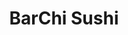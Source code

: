 ---
layout: place
title: "BarChi Sushi"
permalink: /texas/austin/barchi-sushi.html
stateAbbr: TX
stateName: Texas
cityName: Austin
seo:
  name: "BarChi Sushi"
  type: Restaurant
  links: http://www.barchisushi.com/
description: "Looking for sushi in Austin, Texas? Check out BarChi Sushi for a delightful Japanese dining experience. Enjoy a variety of sushi and other dishes in a welcom..."
place_id: ChIJk5k9kQi1RIYRO2s3u2CYNBs
photos:
  - name: >-
      places/ChIJk5k9kQi1RIYRO2s3u2CYNBs/photos/AeeoHcJLEwybrUllFjR7nliw0XYdhFtfM-7OEIAxKDm7ALV6Lc3lXlortUTUzlD4z-VI27ONU_ST96-ZtWJuym4_kJDSXS95f2BvDF2imTkn_l5KvVyoWDDKKhvHCZXvNiVGvqCviE6PJHogY4HHNQQzw1t_ZUqD8vnRHzatEYaV0d7MveMAgesZ-FnUMqyRiUvuvxZxjIKeolsLWRIXM7f2wFIb08AqP41_8cQnvejCxB_DJWQuH2uUs2tkqjU9E9UK2mKc2aSBW34y0pzpbIl0CMa-EnlfIOWOa3sxg77tbApMWw
    widthPx: 4000
    heightPx: 2252
    authorAttributions:
      - displayName: BarChi Sushi
        uri: https://maps.google.com/maps/contrib/104192232395758095803
        photoUri: >-
          https://lh3.googleusercontent.com/a-/ALV-UjXRqZNn6O20k5NW8e-tsRadYn4fbHWzvra3cgTkUXkvsu1_SBDj=s100-p-k-no-mo
    flagContentUri: >-
      https://www.google.com/local/imagery/report/?cb_client=maps_api_places.places_api&image_key=!1e10!2sAF1QipOAo3UXDMY3zIYGbZMOzSNAU92oOA8t_hHv-Jaa&hl=en-US
    googleMapsUri: >-
      https://www.google.com/maps/place//data=!3m4!1e2!3m2!1sAF1QipOAo3UXDMY3zIYGbZMOzSNAU92oOA8t_hHv-Jaa!2e10!4m2!3m1!1s0x8644b508913d9993:0x1b349860bb376b3b
  - name: >-
      places/ChIJk5k9kQi1RIYRO2s3u2CYNBs/photos/AeeoHcJzwbOuWUJB4vz065D6_iOumgvGIvrIZC_JHYDIGrYL84ucS9ywHm5mvkRZ95Tbg9m3XevVGKtDY46eoKiKXtpCDzN5dD-K5E36PGWXjLZebnLnCcjsMncts1rgU3KxZ3meE5loXGZqUJUi1GjvLonvVqxP3qItGTi_3PLzCNYVK0NdbVtIw_BuI4NMQ3Zr9pIsN7GWNq6MxrNL5UEsHIXfeHfjxYBLaW5xyFcuWfPCBW1dvUghQpskppDlM-5ZvMqIV2qkkB8uckuczrItOzbPx9ykfnlmGl530dhGSuL5pw
    widthPx: 1440
    heightPx: 810
    authorAttributions:
      - displayName: BarChi Sushi
        uri: https://maps.google.com/maps/contrib/104192232395758095803
        photoUri: >-
          https://lh3.googleusercontent.com/a-/ALV-UjXRqZNn6O20k5NW8e-tsRadYn4fbHWzvra3cgTkUXkvsu1_SBDj=s100-p-k-no-mo
    flagContentUri: >-
      https://www.google.com/local/imagery/report/?cb_client=maps_api_places.places_api&image_key=!1e10!2sAF1QipOr7lCx-jYNh_UEZPoKtP0nc_a1nN-oagpZGCZm&hl=en-US
    googleMapsUri: >-
      https://www.google.com/maps/place//data=!3m4!1e2!3m2!1sAF1QipOr7lCx-jYNh_UEZPoKtP0nc_a1nN-oagpZGCZm!2e10!4m2!3m1!1s0x8644b508913d9993:0x1b349860bb376b3b
  - name: >-
      places/ChIJk5k9kQi1RIYRO2s3u2CYNBs/photos/AeeoHcKtD7qniPifpLUv8Wsrqfq7X0spLMUAeEHkoEEy2Ig83SlhdhoajOaiwPZyb0_ewARH21u7FwuIlcQU1JBy-2NMnpH9VQDIgDanyWD0AAZWBCJJQEPYhu-naLxDBj5MoeNub9pkN-lu3lOLgxus3FGgWonEWeZEBCRbglAmOsaduICpJMONN5RfY4pA_LfYnEEoezbn7G08zEM5LdlnIhWpOuY0dqG8qgWazokcxkZdulOa1AweNUiy_7OPc8FB_rda7iHhIIv-o5SlyHjhgrI272dJiS1PPXpTIEnYF-pXTA
    widthPx: 1080
    heightPx: 1897
    authorAttributions:
      - displayName: BarChi Sushi
        uri: https://maps.google.com/maps/contrib/104192232395758095803
        photoUri: >-
          https://lh3.googleusercontent.com/a-/ALV-UjXRqZNn6O20k5NW8e-tsRadYn4fbHWzvra3cgTkUXkvsu1_SBDj=s100-p-k-no-mo
    flagContentUri: >-
      https://www.google.com/local/imagery/report/?cb_client=maps_api_places.places_api&image_key=!1e10!2sAF1QipOYuvLZMPAxOurecd1kY2Q1wwulAn9fHfcfICnp&hl=en-US
    googleMapsUri: >-
      https://www.google.com/maps/place//data=!3m4!1e2!3m2!1sAF1QipOYuvLZMPAxOurecd1kY2Q1wwulAn9fHfcfICnp!2e10!4m2!3m1!1s0x8644b508913d9993:0x1b349860bb376b3b
  - name: >-
      places/ChIJk5k9kQi1RIYRO2s3u2CYNBs/photos/AeeoHcLFoQrQycqCubqjc2blZrj6J0AjiaBw4v_sGdjHnF_HDVIbzm-EIoenYooKnqBDcQ-XDH92ceWZ4wA3TaI_d8hW7KAW8uBUu52CYwi0qjPimoAKnrhKOEGoFb-tgTV9DY3E_JCGErDSkefF1XzvL43JEVMRaqRw6NEsdGG5mK-pMEozrlsnEu-BTK3-4bgJELD8f5VXNGdTeURawKxdud1OarP-CVZYYOzoBONjtJsKl0k99ATEtCNghNF3D5bnSfiGT1FP_5RFE-ZmnQd0c7Aiji2waMQtjErXRNSDR3ivHA
    widthPx: 1080
    heightPx: 754
    authorAttributions:
      - displayName: BarChi Sushi
        uri: https://maps.google.com/maps/contrib/104192232395758095803
        photoUri: >-
          https://lh3.googleusercontent.com/a-/ALV-UjXRqZNn6O20k5NW8e-tsRadYn4fbHWzvra3cgTkUXkvsu1_SBDj=s100-p-k-no-mo
    flagContentUri: >-
      https://www.google.com/local/imagery/report/?cb_client=maps_api_places.places_api&image_key=!1e10!2sAF1QipOsx9TrA1u2EI2dVs8JFXdDmFACu2J8gppXupf5&hl=en-US
    googleMapsUri: >-
      https://www.google.com/maps/place//data=!3m4!1e2!3m2!1sAF1QipOsx9TrA1u2EI2dVs8JFXdDmFACu2J8gppXupf5!2e10!4m2!3m1!1s0x8644b508913d9993:0x1b349860bb376b3b
  - name: >-
      places/ChIJk5k9kQi1RIYRO2s3u2CYNBs/photos/AeeoHcKe3uZ5Yga2uloy4o_zUxImgu59aDVLn4za21o-MeBrhyw-2OALvfyh0QNgPEDX-Ohj8ygbACwG3Z46_-rwrOZ38llniTYLpZ594naXd1oUyqSDILClogLDhNcMK6uOTfXMN3qOWg1pasG49pvvqSsYU5Ky5U6ojOnL0D9CqFPmSynLT0WxqUC0HJ0GUq7W-GoB0yu95ZzW4GYXLZnZnAzAf1eSOOKJemo9KGK9_hD6gsBqdVj3IjS-PD-f8OtudZq76YgQ11z86vlFyOdFC5Gse-JzQJCP8kcCiZkrPR6Gfw
    widthPx: 2344
    heightPx: 2252
    authorAttributions:
      - displayName: BarChi Sushi
        uri: https://maps.google.com/maps/contrib/104192232395758095803
        photoUri: >-
          https://lh3.googleusercontent.com/a-/ALV-UjXRqZNn6O20k5NW8e-tsRadYn4fbHWzvra3cgTkUXkvsu1_SBDj=s100-p-k-no-mo
    flagContentUri: >-
      https://www.google.com/local/imagery/report/?cb_client=maps_api_places.places_api&image_key=!1e10!2sAF1QipO-3qPAUelvkdscvyvIo_Lov0WkJ33us9oV83-l&hl=en-US
    googleMapsUri: >-
      https://www.google.com/maps/place//data=!3m4!1e2!3m2!1sAF1QipO-3qPAUelvkdscvyvIo_Lov0WkJ33us9oV83-l!2e10!4m2!3m1!1s0x8644b508913d9993:0x1b349860bb376b3b
  - name: >-
      places/ChIJk5k9kQi1RIYRO2s3u2CYNBs/photos/AeeoHcIHhlwyHocuj73cJj_nUu8AyiLDNnRNQukJkiSWvvIBakxSG8Aetui2NrXuBghH-n839h5N7EXvS_UvgHLi3ECMt1xT8wG3uA2xFpZwzPILdlJ9D_nWQtzDLKmx6KrwiKgqVZfhC3OrLqL1rlHn9g4PU4xKP6n9dgCgK0uQW1T_FQNb32OpIysVg-KhXDVyAafuH-39sKMsu4yDPVlmHDW9xpcSxNBgD2IlFrY6GjAiWOVdQt-7E8Fg5KKLmlFCIqZ10SYPZcHzMQK_HstzT7jgl7F5XjxJ4HJH26WeY3s_dw
    widthPx: 1080
    heightPx: 1091
    authorAttributions:
      - displayName: BarChi Sushi
        uri: https://maps.google.com/maps/contrib/104192232395758095803
        photoUri: >-
          https://lh3.googleusercontent.com/a-/ALV-UjXRqZNn6O20k5NW8e-tsRadYn4fbHWzvra3cgTkUXkvsu1_SBDj=s100-p-k-no-mo
    flagContentUri: >-
      https://www.google.com/local/imagery/report/?cb_client=maps_api_places.places_api&image_key=!1e10!2sAF1QipMZJBisFs1y5Cgv-BRIoYKKg95EZXWKHKj66RFD&hl=en-US
    googleMapsUri: >-
      https://www.google.com/maps/place//data=!3m4!1e2!3m2!1sAF1QipMZJBisFs1y5Cgv-BRIoYKKg95EZXWKHKj66RFD!2e10!4m2!3m1!1s0x8644b508913d9993:0x1b349860bb376b3b
  - name: >-
      places/ChIJk5k9kQi1RIYRO2s3u2CYNBs/photos/AeeoHcKeevJaP_O3GXyx1PJdWTWzjflb80xSGN1G8PQhYUwonYNBdo6auhGwbO1uJASJfLlakE2ol1BiRW-5thpGLJJ9PkJ4E47qUaoSgAe_OQw3L0O2PKagbMN3Kbadnyu4-afDLrPT6JQjT-HNlE91FZ11MIP_rp4Tal-bOnPT7PXiXluFRIP45jRW7mxxOMb6mWYguvmJD8eVhAvPf0yykbxcL8FSF_3ZrL1EmwROhRhGPpi-Z87c3DJXWO8HhFEAIZ_IcN-BZghYpx9bEUuAEWr-lzXHPhrZqYk8U2EBodNNUeBqVF35ZvZM3l5L5Up5LbqjDeNFsmD3uSjlCQ3RLa614C8uxQ1JMmknIp1jTyS45JLFZHsuxSwYMlhiAt68NMB4BQ85RXyX4UlOAAFwYUlGHalAb6eZFTqkCS_In3s
    widthPx: 655
    heightPx: 621
    authorAttributions:
      - displayName: Hali Thomas
        uri: https://maps.google.com/maps/contrib/103364965997533486366
        photoUri: >-
          https://lh3.googleusercontent.com/a-/ALV-UjV6wKeTnwI2nwJVIL3LWr0E02Lj5TUEZekGtoytLK-zMyWwsfHf=s100-p-k-no-mo
    flagContentUri: >-
      https://www.google.com/local/imagery/report/?cb_client=maps_api_places.places_api&image_key=!1e10!2sCIHM0ogKEICAgIDO6bOeOQ&hl=en-US
    googleMapsUri: >-
      https://www.google.com/maps/place//data=!3m4!1e2!3m2!1sCIHM0ogKEICAgIDO6bOeOQ!2e10!4m2!3m1!1s0x8644b508913d9993:0x1b349860bb376b3b
  - name: >-
      places/ChIJk5k9kQi1RIYRO2s3u2CYNBs/photos/AeeoHcLCurTZ0lMlyxYoqsB22HEGJ795OjsCbNpwonCWJKzr0UhdRZEBmLO95eaLV8DXJ3X14rWzBB63a3QN3Hv6D7IejSHeNFd4L1tdGwtSrGpGDiiEWzqczlUN4P2wGU2GAXnyLZbgKlJnhtBeOh1pThqPCIvvWYhWt0xx90znxeEDlotWMdayXnZn96lnABH5_W7_L4Y4xTIFlRE5t1Acih4VoBpXiOjI2wh0WivOqVNHAVTvhp0Sh_LN9MQ7PqmLYVubGat05v00RPwn3CddopZrU_XVA_efFeFeAaSwB_YCsruwv5gbQzUt3YN7lnvoqDZ9SfPs7mjvXZlekcmoyQxczkYu9LKLZ1WoJd1e1heokc0mtyG6YrLI_a-rPIPsuuA5YaYKOQ8TksjmDjWPbDTXklCFJfUMd0QIMfXwyw1HeC1dNkv_76sY4z81fV_D
    widthPx: 4080
    heightPx: 3072
    authorAttributions:
      - displayName: Joshua Kleinstreuer
        uri: https://maps.google.com/maps/contrib/107923672981403227363
        photoUri: >-
          https://lh3.googleusercontent.com/a-/ALV-UjXlsCSKlpKAVFoz_fJRTPjjS098QS8XaL8TuAbVPBqU2zu5ztzj7Q=s100-p-k-no-mo
    flagContentUri: >-
      https://www.google.com/local/imagery/report/?cb_client=maps_api_places.places_api&image_key=!1e10!2sCIABIhADycKzLghhtWfOHhYAAiFi&hl=en-US
    googleMapsUri: >-
      https://www.google.com/maps/place//data=!3m4!1e2!3m2!1sCIABIhADycKzLghhtWfOHhYAAiFi!2e10!4m2!3m1!1s0x8644b508913d9993:0x1b349860bb376b3b
  - name: >-
      places/ChIJk5k9kQi1RIYRO2s3u2CYNBs/photos/AeeoHcKXVwLvmTiEAQaBC8gPukkk7kqYJjX9riSBhwXv77WQIeWlobb5X8aYMQiyYp_psgDqGb9Qjwi5ETfa-G9scyFZTLI7jo_Dl5FD4vmKT_hOvN96X1q3gvEaYoV8tnoOtIAUU_YoAqs2jf9cchY9H066EFSGkvM3vtNv8KbshQFzinGbByxB7jZS3UtIfNU2cJ3h6lXQ3YpWVmgqOVOYRHn0TXUdFP6OWMJUARWiGv5EbgAiRanLWBuwU5-GLxu0D2TIg4VRiu6zI8xYMpIQ9ziLAcjj6CQQq_GffaqhwgVoEw
    widthPx: 1802
    heightPx: 2252
    authorAttributions:
      - displayName: BarChi Sushi
        uri: https://maps.google.com/maps/contrib/104192232395758095803
        photoUri: >-
          https://lh3.googleusercontent.com/a-/ALV-UjXRqZNn6O20k5NW8e-tsRadYn4fbHWzvra3cgTkUXkvsu1_SBDj=s100-p-k-no-mo
    flagContentUri: >-
      https://www.google.com/local/imagery/report/?cb_client=maps_api_places.places_api&image_key=!1e10!2sAF1QipMVzltSEzBFxI6Gq-0fbsQlzCaWk--NMYYamuYv&hl=en-US
    googleMapsUri: >-
      https://www.google.com/maps/place//data=!3m4!1e2!3m2!1sAF1QipMVzltSEzBFxI6Gq-0fbsQlzCaWk--NMYYamuYv!2e10!4m2!3m1!1s0x8644b508913d9993:0x1b349860bb376b3b
  - name: >-
      places/ChIJk5k9kQi1RIYRO2s3u2CYNBs/photos/AeeoHcLehBatEgbbqY618YWIEt_PJJVeebLFlnLhmSzQnq8M0eCN3hT5np_qksDb6MzSGBmkBLFJ6Rdz7_wGOxPYzY0j_Emx0eqyi6Hn7bMoZPPDw73yyQOI-ez5xKoUq8hM0cl1Gzf3BB-nsE3LraNJ_yEs-iCHqtS9T6b7slDSEvHScpELJbC4zMjLqtaEeyAMsR5TMMdq0fUAEXmKO6LKEvmVgHkVqJ_kLK4p-dJY4rf0-wBh-Gxp_BDR1E-7_zE9fUh37QgXgOhz2FTuNsmp0BKaWbrC1ARM_J_On1E-YZ0Aag
    widthPx: 4000
    heightPx: 2252
    authorAttributions:
      - displayName: BarChi Sushi
        uri: https://maps.google.com/maps/contrib/104192232395758095803
        photoUri: >-
          https://lh3.googleusercontent.com/a-/ALV-UjXRqZNn6O20k5NW8e-tsRadYn4fbHWzvra3cgTkUXkvsu1_SBDj=s100-p-k-no-mo
    flagContentUri: >-
      https://www.google.com/local/imagery/report/?cb_client=maps_api_places.places_api&image_key=!1e10!2sAF1QipNrKzR-tBAXM2kRrJU7BkPKCD1tEMeX-WK2Kv7r&hl=en-US
    googleMapsUri: >-
      https://www.google.com/maps/place//data=!3m4!1e2!3m2!1sAF1QipNrKzR-tBAXM2kRrJU7BkPKCD1tEMeX-WK2Kv7r!2e10!4m2!3m1!1s0x8644b508913d9993:0x1b349860bb376b3b
address: 206 Colorado St, Austin, TX 78701, USA
street: 206 Colorado St
city: Austin
state: TX
zip: '78701'
country: USA
neighborhood: Downtown Austin
latitude: '30.265284'
longitude: '-97.745595'
accessibility_options:
  wheelchairAccessibleParking: true
  wheelchairAccessibleEntrance: true
  wheelchairAccessibleRestroom: true
  wheelchairAccessibleSeating: true
business_status: OPERATIONAL
name: BarChi Sushi
google_maps_links:
  directionsUri: >-
    https://www.google.com/maps/dir//''/data=!4m7!4m6!1m1!4e2!1m2!1m1!1s0x8644b508913d9993:0x1b349860bb376b3b!3e0
  placeUri: https://maps.google.com/?cid=1960359279038262075
  writeAReviewUri: >-
    https://www.google.com/maps/place//data=!4m3!3m2!1s0x8644b508913d9993:0x1b349860bb376b3b!12e1
  reviewsUri: >-
    https://www.google.com/maps/place//data=!4m4!3m3!1s0x8644b508913d9993:0x1b349860bb376b3b!9m1!1b1
  photosUri: >-
    https://www.google.com/maps/place//data=!4m3!3m2!1s0x8644b508913d9993:0x1b349860bb376b3b!10e5
primary_type: Sushi Restaurant
opening_hours:
  regular: null
  current: null
secondary_opening_hours:
  regular:
    weekdayDescriptions: null
    type: null
  current:
    weekdayDescriptions: null
    type: null
phone: (512) 382-5557
price_level: PRICE_LEVEL_MODERATE
price_range: null
rating: '4.4'
rating_count: 1059
website: http://www.barchisushi.com/
reviews: null
parking_options: null
payment_options: null
allow_dogs: null
curbside_pickup: null
delivery: null
dine_in: null
good_for_children: null
good_for_groups: null
good_for_sports: null
live_music: null
menu_for_children: null
outdoor_seating: null
reservable: null
restroom: null
serves_beer: null
serves_breakfast: null
serves_brunch: null
serves_cocktails: null
serves_coffee: null
serves_dinner: null
serves_dessert: null
serves_lunch: null
serves_vegetarian_food: null
serves_wine: null
takeout: null
summary: null

---